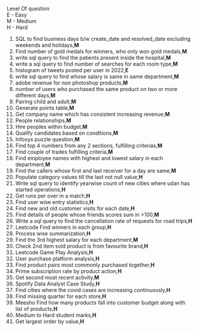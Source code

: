 Level Of question  
E - Easy  
M - Medium  
H - Hard  

1. SQL to find business days b/w create_date and resolved_date excluding weekends and holidays,**M**  
2. Find number of gold medals for winners, who only won gold medals,**M**  
3. write sql query to find the patients present inside the hospital,**M**  
4. write a sql query to find number of searches for each room type,**M**  
5. histogram of tweets posted per user in 2022,**E**
6. write sql query to find whose salary is same in same department,**M**  
7. adobe revenue for non photoshop products,**M**  
8. number of users who purchased the same product on two or more different days,**M**  
9. Pairing child and adult,**M**  
10. Generate points table,**M**  
11. Get company name which has consistent increasing revenue,**M**  
12. People relationships,**M**  
13. Hire peoples within budget,**M**  
14. Qualify candidates based on conditions,**M**  
15. Infosys puzzle question,**M**  
16. Find top 4 numbers from any 2 sections, fulfilling criterias,**M** 
17. Find couple of trades fulfilling criteria,**M** 
18. Find employee names with highest and lowest salary in each department,**M**  
19. Find the callers whose first and last receiver for a day are same,**M**  
20. Populate category values till the last not null value,**H** 
21. Write sql query to identify yearwise count of new cities where udan has started operations,**H**  
22. Get runs per over in a match,**H**  
23. Find user wise entry statistics,**H**  
24. Find new and old customer visits for each date,**H**  
25. Find details of people whose friends scores sum in >100,**M**  
26. Write a sql query to find the cancellation rate of requests for road trips,**H**  
27. Leetcode Find winners in each group,**H** 
28. Process wise summarization,**H**    
29. Find the 3rd highest salary for each department,**M**  
30. Check 2nd item sold product is from favourite brand,**H**  
31. Leetcode Game Play Analysis,**H**  
32. User purchase platform analysis,**H**  
33. Find product pairs most commonly purchased together,**H**  
34. Prime subscription rate by product action,**H**  
35. Get second most recent activity,**M**  
36. Spotify Data Analyst Case Study,**H**  
37. Find cities where the covid cases are increasing continuously,**H** 
38. Find missing quarter for each store,**H**  
39. Meesho Find how many products fall into customer budget along with list of products,**H**  
40. Medium to Hard student marks,**H** 
41. Get largest order by value,**H**   